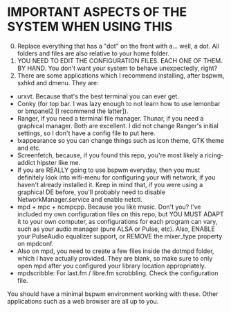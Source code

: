 IMPORTANT ASPECTS OF THE SYSTEM WHEN USING THIS
===============================================

0. Replace everything that has a "dot" on the front with a... well, a dot. All folders and files are also relative to your home folder.
1. YOU NEED TO EDIT THE CONFIGURATION FILES. EACH ONE OF THEM. BY HAND. You don't want your system to behave unexpectedly, right?
2. There are some applications which I recommend installing, after bspwm, sxhkd and dmenu. They are:
- urxvt. Because that's the best terminal you can ever get.
- Conky (for top bar. I was lazy enough to not learn how to use lemonbar or bmpanel2 [I recommend the latter]).
- Ranger, if you need a terminal file manager. Thunar, if you need a graphical manager. Both are excellent. I did not change Ranger's initial settings, so I don't have a config file to put here.
- lxappearance so you can change things such as icon theme, GTK theme and etc.
- Screenfetch, because, if you found this repo, you're most likely a ricing-addict hipster like me.
- If you are REALLY going to use bspwm everyday, then you must definitely look into wifi-menu for configuring your wifi network, if you haven't already installed it. Keep in mind that, if you were using a graphical DE before, you'll probably need to disable NetworkManager.service and enable netctl.
- mpd + mpc + ncmpcpp. Because you like music. Don't you? I've included my own configuration files on this repo, but YOU MUST ADAPT it to your own computer, as configurations for each program can vary, such as your audio manager (pure ALSA or Pulse, etc). Also, ENABLE your PulseAudio equalizer support, or REMOVE the mixer_type property on mpdconf.
- Also on mpd, you need to create a few files inside the dotmpd folder, which I have actually provided. They are blank, so make sure to only open mpd after you configured your library location appropriately.
- mpdscribble: For last.fm / libre.fm scrobbling. Check the configuration file.

You should have a minimal bspwm environment working with these.
Other applications such as a web browser are all up to you.